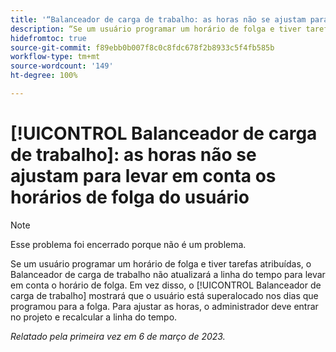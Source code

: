 ```yaml
---
title: '“Balanceador de carga de trabalho: as horas não se ajustam para levar em conta os horários de folga do usuário”'
description: “Se um usuário programar um horário de folga e tiver tarefas atribuídas, o Balanceador de carga de trabalho não atualizará a linha do tempo para levar em conta o horário de folga. Em vez disso, o Balanceador de carga de trabalho mostrará que o usuário está superalocado nos dias que programou para a folga. Para ajustar as horas, o administrador deve entrar no projeto e recalcular a linha do tempo.
hidefromtoc: true
source-git-commit: f89ebb0b007f8c0c8fdc678f2b8933c5f4fb585b
workflow-type: tm+mt
source-wordcount: '149'
ht-degree: 100%

---
```



# [!UICONTROL Balanceador de carga de trabalho]: as horas não se ajustam para levar em conta os horários de folga do usuário

>[!NOTE]
>
>Esse problema foi encerrado porque não é um problema.

Se um usuário programar um horário de folga e tiver tarefas atribuídas, o Balanceador de carga de trabalho não atualizará a linha do tempo para levar em conta o horário de folga. Em vez disso, o [!UICONTROL Balanceador de carga de trabalho] mostrará que o usuário está superalocado nos dias que programou para a folga. Para ajustar as horas, o administrador deve entrar no projeto e recalcular a linha do tempo.

_Relatado pela primeira vez em 6 de março de 2023._

